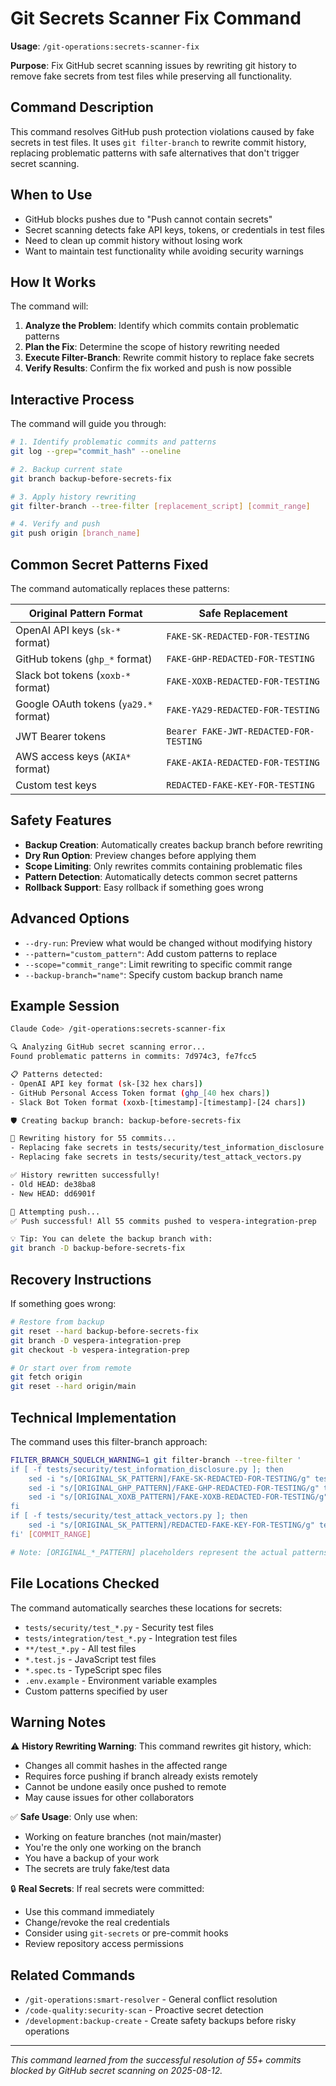# Git Secrets Scanner Fix Command

**Usage**: `/git-operations:secrets-scanner-fix`

**Purpose**: Fix GitHub secret scanning issues by rewriting git history to remove fake secrets from test files while preserving all functionality.

## Command Description

This command resolves GitHub push protection violations caused by fake secrets in test files. It uses `git filter-branch` to rewrite commit history, replacing problematic patterns with safe alternatives that don't trigger secret scanning.

## When to Use

- GitHub blocks pushes due to "Push cannot contain secrets"
- Secret scanning detects fake API keys, tokens, or credentials in test files
- Need to clean up commit history without losing work
- Want to maintain test functionality while avoiding security warnings

## How It Works

The command will:

1. **Analyze the Problem**: Identify which commits contain problematic patterns
2. **Plan the Fix**: Determine the scope of history rewriting needed
3. **Execute Filter-Branch**: Rewrite commit history to replace fake secrets
4. **Verify Results**: Confirm the fix worked and push is now possible

## Interactive Process

The command will guide you through:

```bash
# 1. Identify problematic commits and patterns
git log --grep="commit_hash" --oneline

# 2. Backup current state
git branch backup-before-secrets-fix

# 3. Apply history rewriting
git filter-branch --tree-filter [replacement_script] [commit_range]

# 4. Verify and push
git push origin [branch_name]
```

## Common Secret Patterns Fixed

The command automatically replaces these patterns:

| Original Pattern Format | Safe Replacement |
|------------------------|-------------------|
| OpenAI API keys (`sk-*` format) | `FAKE-SK-REDACTED-FOR-TESTING` |
| GitHub tokens (`ghp_*` format) | `FAKE-GHP-REDACTED-FOR-TESTING` |
| Slack bot tokens (`xoxb-*` format) | `FAKE-XOXB-REDACTED-FOR-TESTING` |
| Google OAuth tokens (`ya29.*` format) | `FAKE-YA29-REDACTED-FOR-TESTING` |
| JWT Bearer tokens | `Bearer FAKE-JWT-REDACTED-FOR-TESTING` |
| AWS access keys (`AKIA*` format) | `FAKE-AKIA-REDACTED-FOR-TESTING` |
| Custom test keys | `REDACTED-FAKE-KEY-FOR-TESTING` |

## Safety Features

- **Backup Creation**: Automatically creates backup branch before rewriting
- **Dry Run Option**: Preview changes before applying them
- **Scope Limiting**: Only rewrites commits containing problematic files
- **Pattern Detection**: Automatically detects common secret patterns
- **Rollback Support**: Easy rollback if something goes wrong

## Advanced Options

- `--dry-run`: Preview what would be changed without modifying history
- `--pattern="custom_pattern"`: Add custom patterns to replace
- `--scope="commit_range"`: Limit rewriting to specific commit range
- `--backup-branch="name"`: Specify custom backup branch name

## Example Session

```bash
Claude Code> /git-operations:secrets-scanner-fix

🔍 Analyzing GitHub secret scanning error...
Found problematic patterns in commits: 7d974c3, fe7fcc5

📋 Patterns detected:
- OpenAI API key format (sk-[32 hex chars])
- GitHub Personal Access Token format (ghp_[40 hex chars])
- Slack Bot Token format (xoxb-[timestamp]-[timestamp]-[24 chars])

🛡️ Creating backup branch: backup-before-secrets-fix

🔄 Rewriting history for 55 commits...
- Replacing fake secrets in tests/security/test_information_disclosure.py
- Replacing fake secrets in tests/security/test_attack_vectors.py

✅ History rewritten successfully!
- Old HEAD: de38ba8
- New HEAD: dd6901f

🚀 Attempting push...
✅ Push successful! All 55 commits pushed to vespera-integration-prep

💡 Tip: You can delete the backup branch with:
git branch -D backup-before-secrets-fix
```

## Recovery Instructions

If something goes wrong:

```bash
# Restore from backup
git reset --hard backup-before-secrets-fix
git branch -D vespera-integration-prep
git checkout -b vespera-integration-prep

# Or start over from remote
git fetch origin
git reset --hard origin/main
```

## Technical Implementation

The command uses this filter-branch approach:

```bash
FILTER_BRANCH_SQUELCH_WARNING=1 git filter-branch --tree-filter '
if [ -f tests/security/test_information_disclosure.py ]; then
    sed -i "s/[ORIGINAL_SK_PATTERN]/FAKE-SK-REDACTED-FOR-TESTING/g" tests/security/test_information_disclosure.py
    sed -i "s/[ORIGINAL_GHP_PATTERN]/FAKE-GHP-REDACTED-FOR-TESTING/g" tests/security/test_information_disclosure.py  
    sed -i "s/[ORIGINAL_XOXB_PATTERN]/FAKE-XOXB-REDACTED-FOR-TESTING/g" tests/security/test_information_disclosure.py
fi
if [ -f tests/security/test_attack_vectors.py ]; then
    sed -i "s/[ORIGINAL_SK_PATTERN]/REDACTED-FAKE-KEY-FOR-TESTING/g" tests/security/test_attack_vectors.py
fi' [COMMIT_RANGE]

# Note: [ORIGINAL_*_PATTERN] placeholders represent the actual patterns found in your specific case
```

## File Locations Checked

The command automatically searches these locations for secrets:

- `tests/security/test_*.py` - Security test files
- `tests/integration/test_*.py` - Integration test files  
- `**/test_*.py` - All test files
- `*.test.js` - JavaScript test files
- `*.spec.ts` - TypeScript spec files
- `.env.example` - Environment variable examples
- Custom patterns specified by user

## Warning Notes

⚠️ **History Rewriting Warning**: This command rewrites git history, which:
- Changes all commit hashes in the affected range
- Requires force pushing if branch already exists remotely
- Cannot be undone easily once pushed to remote
- May cause issues for other collaborators

✅ **Safe Usage**: Only use when:
- Working on feature branches (not main/master)
- You're the only one working on the branch
- You have a backup of your work
- The secrets are truly fake/test data

🔒 **Real Secrets**: If real secrets were committed:
- Use this command immediately
- Change/revoke the real credentials
- Consider using `git-secrets` or pre-commit hooks
- Review repository access permissions

## Related Commands

- `/git-operations:smart-resolver` - General conflict resolution
- `/code-quality:security-scan` - Proactive secret detection
- `/development:backup-create` - Create safety backups before risky operations

---

*This command learned from the successful resolution of 55+ commits blocked by GitHub secret scanning on 2025-08-12.*
